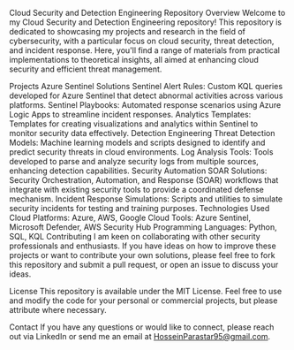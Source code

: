 Cloud Security and Detection Engineering Repository
Overview
Welcome to my Cloud Security and Detection Engineering repository! This repository is dedicated to showcasing my projects and research in the field of cybersecurity, with a particular focus on cloud security, threat detection, and incident response. Here, you'll find a range of materials from practical implementations to theoretical insights, all aimed at enhancing cloud security and efficient threat management.

Projects
Azure Sentinel Solutions
Sentinel Alert Rules: Custom KQL queries developed for Azure Sentinel that detect abnormal activities across various platforms.
Sentinel Playbooks: Automated response scenarios using Azure Logic Apps to streamline incident responses.
Analytics Templates: Templates for creating visualizations and analytics within Sentinel to monitor security data effectively.
Detection Engineering
Threat Detection Models: Machine learning models and scripts designed to identify and predict security threats in cloud environments.
Log Analysis Tools: Tools developed to parse and analyze security logs from multiple sources, enhancing detection capabilities.
Security Automation
SOAR Solutions: Security Orchestration, Automation, and Response (SOAR) workflows that integrate with existing security tools to provide a coordinated defense mechanism.
Incident Response Simulations: Scripts and utilities to simulate security incidents for testing and training purposes.
Technologies Used
Cloud Platforms: Azure, AWS, Google Cloud
Tools: Azure Sentinel, Microsoft Defender, AWS Security Hub
Programming Languages: Python, SQL, KQL
Contributing
I am keen on collaborating with other security professionals and enthusiasts. If you have ideas on how to improve these projects or want to contribute your own solutions, please feel free to fork this repository and submit a pull request, or open an issue to discuss your ideas.

License
This repository is available under the MIT License. Feel free to use and modify the code for your personal or commercial projects, but please attribute where necessary.

Contact
If you have any questions or would like to connect, please reach out via LinkedIn or send me an email at HosseinParastar95@gmail.com.
